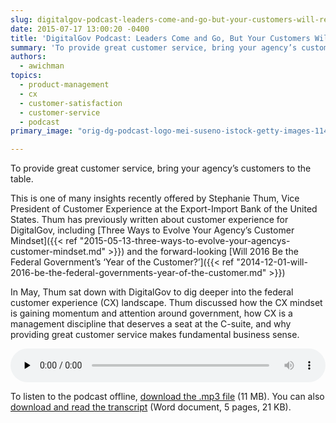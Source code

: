 ```yaml
---
slug: digitalgov-podcast-leaders-come-and-go-but-your-customers-will-remain
date: 2015-07-17 13:00:20 -0400
title: 'DigitalGov Podcast: Leaders Come and Go, But Your Customers Will Remain'
summary: 'To provide great customer service, bring your agency’s customers to the table. This is one of many insights recently offered by Stephanie Thum, Vice President of Customer Experience at the Export-Import Bank of the United States. Thum has previously written about customer experience for DigitalGov, including Three Ways to Evolve Your Agency’s Customer Mindset and'
authors:
  - awichman
topics:
  - product-management
  - cx
  - customer-satisfaction
  - customer-service
  - podcast
primary_image: "orig-dg-podcast-logo-mei-suseno-istock-getty-images-1148452254"

---
```


To provide great customer service, bring your agency’s customers to the table.

This is one of many insights recently offered by Stephanie Thum, Vice President of Customer Experience at the Export-Import Bank of the United States. Thum has previously written about customer experience for DigitalGov, including [Three Ways to Evolve Your Agency’s Customer Mindset]({{< ref "2015-05-13-three-ways-to-evolve-your-agencys-customer-mindset.md" >}}) and the forward-looking [Will 2016 Be the Federal Government’s ‘Year of the Customer?’]({{< ref "2014-12-01-will-2016-be-the-federal-governments-year-of-the-customer.md" >}})

In May, Thum sat down with DigitalGov to dig deeper into the federal customer experience (CX) landscape. Thum discussed how the CX mindset is gaining momentum and attention around government, how CX is a management discipline that deserves a seat at the C-suite, and why providing great customer service makes fundamental business sense.

<audio class="wp-audio-shortcode" id="audio-288702-3" preload="none" style="width: 100%;" controls="controls"><source type="audio/mpeg" src="https://s3.amazonaws.com/digitalgov/_legacy-img/2015/07/Stephanie-Thum-Leaders-Customer-Podcast.mp3" /><https://s3.amazonaws.com/digitalgov/_legacy-img/2015/07/Stephanie-Thum-Leaders-Customer-Podcast.mp3></audio>

To listen to the podcast offline, [download the .mp3 file](https://s3.amazonaws.com/digitalgov/_legacy-img/2015/07/Stephanie-Thum-Leaders-Customer-Podcast.mp3 "Listen to An Inside look at the Digital Analytics Program") (11 MB). You can also [download and read the transcript](https://s3.amazonaws.com/digitalgov/_legacy-img/2015/07/DigitalGov-Customer-Service-Podcast-Transcript-May-2015-Ashley-Wichman-and-Stephanie-Thum.docx) (Word document, 5 pages, 21 KB).
